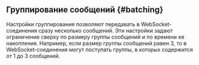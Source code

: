 ## Группирование сообщений {#batching}

Настройки группирования позволяют передавать в WebSocket-соединения сразу несколько сообщений. Эти настройки задают ограничение сверху по размеру группы сообщений и по времени ее накопления. Например, если размер группы сообщений равен 3, то в WebSocket-соединения могут поступать группы, в которых содержится от 1 до 3 сообщений.
